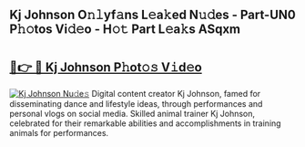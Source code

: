 ## Kj Johnson O𝚗𝚕yf𝚊ns L𝚎a𝚔ed N𝚞𝚍es - Part-UN0 P𝚑𝚘tos Vi𝚍𝚎o - H𝚘𝚝 Part L𝚎a𝚔s ASqxm

# <h2><a href="http://kfd9qa.oniu.top/?m=Kj+Johnson">🔗👉 🔴 Kj Johnson P𝚑ot𝚘𝚜 V𝚒d𝚎o</a></h2>

[![Kj Johnson Nu𝚍e𝚜](https://i.imgur.com/0qMVB7G.gif)](http://kfd9qa.oniu.top/?m=Kj+Johnson)
Digital content creator Kj Johnson, famed for disseminating dance and lifestyle ideas, through performances and personal vlogs on social media. Skilled animal trainer Kj Johnson, celebrated for their remarkable abilities and accomplishments in training animals for performances.  
